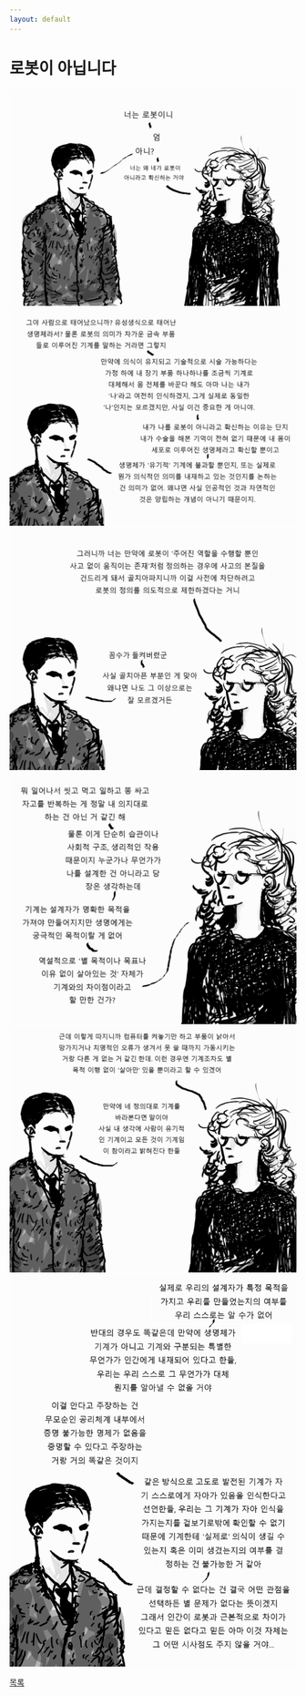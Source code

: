 ```yaml
---
layout: default
---
```

# 로봇이 아닙니다

![1](./1.png)
![2](./2.png)
![3](./3.png)
![4](./4.png)
![5](./5.png)
![6](./6.png)

<div class="pagination">
  <a href="{{ '/List/BP/bp.html' | relative_url }}" class="prev-button" data-turbo="true">목록</a>
</div>